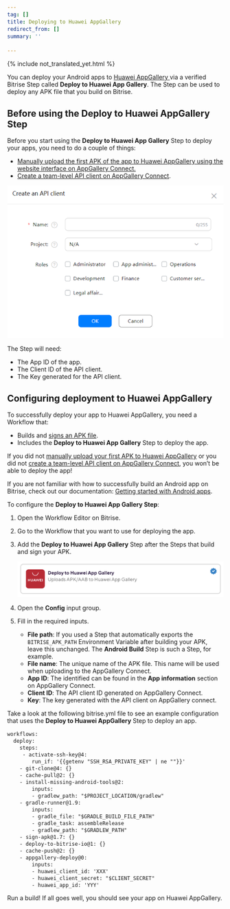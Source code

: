 ```yaml
---
tag: []
title: Deploying to Huawei AppGallery
redirect_from: []
summary: ''

---
```

{% include not_translated_yet.html %}

You can deploy your Android apps to [Huawei AppGallery ](https://appgallery.huawei.com/)via a verified Bitrise Step called **Deploy to Huawei App Gallery**. The Step can be used to deploy any APK file that you build on Bitrise.

## Before using the Deploy to Huawei AppGallery Step

Before you start using the **Deploy to Huawei App Gallery** Step to deploy your apps, you need to do a couple of things:

* [Manually upload the first APK of the app to Huawei AppGallery using the website interface on AppGallery Connect.](https://developer.huawei.com/consumer/en/doc/distribution/app/agc-create_app)
* [Create a team-level API client on AppGallery Connect](https://developer.huawei.com/consumer/en/doc/distribution/app/appgallerykit-createapiclient).

![](/img/huawei_api.png)

The Step will need:

* The App ID of the app.
* The Client ID of the API client.
* The Key generated for the API client.

## Configuring deployment to Huawei AppGallery

To successfully deploy your app to Huawei AppGallery, you need a Workflow that:

* Builds and [signs an APK file](/code-signing/android-code-signing/android-code-signing-using-bitrise-sign-apk-step/).
* Includes the **Deploy to Huawei App Gallery** Step to deploy the app.

If you did not [manually upload your first APK to Huawei AppGallery](https://developer.huawei.com/consumer/en/doc/distribution/app/agc-create_app) or you did not [create a team-level API client on AppGallery Connect](https://developer.huawei.com/consumer/en/doc/distribution/app/appgallerykit-createapiclient), you won’t be able to deploy the app!

If you are not familiar with how to successfully build an Android app on Bitrise, check out our documentation: [Getting started with Android apps](/getting-started/getting-started-with-android-apps/).

To configure the **Deploy to Huawei App Gallery Step**:

1. Open the Workflow Editor on Bitrise.
2. Go to the Workflow that you want to use for deploying the app.
3. Add the **Deploy to Huawei App Gallery** Step after the Steps that build and sign your APK.

   ![](/img/huawei_step.png)
4. Open the **Config** input group.
5. Fill in the required inputs.
   * **File path**: If you used a Step that automatically exports the `BITRISE_APK_PATH` Environment Variable after building your APK, leave this unchanged. The **Android Build** Step is such a Step, for example.
   * **File name**: The unique name of the APK file. This name will be used when uploading to the AppGallery Connect.
   * **App ID**: The identified can be found in the **App information** section on AppGallery Connect.
   * **Client ID**: The API client ID generated on AppGallery Connect.
   * **Key**: The key generated with the API client on AppGallery connect.

Take a look at the following bitrise.yml file to see an example configuration that uses the **Deploy to Huawei AppGallery** Step to deploy an app.

    workflows:
      deploy:
        steps:
         - activate-ssh-key@4:
            run_if: '{{getenv "SSH_RSA_PRIVATE_KEY" | ne ""}}'
        - git-clone@4: {}
        - cache-pull@2: {}
        - install-missing-android-tools@2:
            inputs:
            - gradlew_path: "$PROJECT_LOCATION/gradlew"
        - gradle-runner@1.9:
            inputs:
            - gradle_file: "$GRADLE_BUILD_FILE_PATH"
            - gradle_task: assembleRelease
            - gradlew_path: "$GRADLEW_PATH"
        - sign-apk@1.7: {}
        - deploy-to-bitrise-io@1: {}
        - cache-push@2: {}
        - appgallery-deploy@0:
            inputs:
            - huawei_client_id: 'XXX'
            - huawei_client_secret: "$CLIENT_SECRET"
            - huawei_app_id: 'YYY'  

Run a build! If all goes well, you should see your app on Huawei AppGallery.